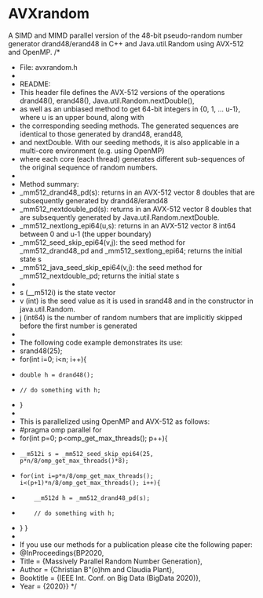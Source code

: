 # AVXrandom
A SIMD and MIMD parallel version of the 48-bit pseudo-random number generator drand48/erand48 in C++ and Java.util.Random using AVX-512 and OpenMP.
/* 
 * File:   avxrandom.h
 *
 * README:
 * This header file defines the AVX-512 versions of the operations drand48(), erand48(), Java.util.Random.nextDouble(),
 * as well as an unbiased method to get 64-bit integers in {0, 1, ... u-1}, where u is an upper bound, along with
 * the corresponding seeding methods. The generated sequences are identical to those generated by drand48, erand48,
 * and nextDouble. With our seeding methods, it is also applicable in a multi-core environment (e.g. using OpenMP)
 * where each core (each thread) generates different sub-sequences of the original sequence of random numbers.
 * 
 * Method summary:
 * _mm512_drand48_pd(s): returns in an AVX-512 vector 8 doubles that are subsequently generated by drand48/erand48
 * _mm512_nextdouble_pd(s): returns in an AVX-512 vector 8 doubles that are subsequently generated by Java.util.Random.nextDouble.
 * _mm512_nextlong_epi64(u,s): returns in an AVX-512 vector 8 int64 between 0 and u-1 (the upper boundary)
 * _mm512_seed_skip_epi64(v,j): the seed method for _mm512_drand48_pd and _mm512_sextlong_epi64; returns the initial state s
 * _mm512_java_seed_skip_epi64(v,j): the seed method for _mm512_nextdouble_pd; returns the initial state s
 * 
 * s (__m512i) is the state vector
 * v (int) is the seed value as it is used in srand48 and in the constructor in java.util.Random.
 * j (int64) is the number of random numbers that are implicitly skipped before the first number is generated
 * 
 * The following code example demonstrates its use:
 * srand48(25);
 * for(int i=0; i<n; i++){
 *     double h = drand48();
 *     // do something with h;
 * }
 * 
 * This is parallelized using OpenMP and AVX-512 as follows:
 * #pragma omp parallel for
 * for(int p=0; p<omp_get_max_threads(); p++){
 *     __m512i s = _mm512_seed_skip_epi64(25, p*n/8/omp_get_max_threads()*8);
 *     for(int i=p*n/8/omp_get_max_threads(); i<(p+1)*n/8/omp_get_max_threads(); i++){
 *         __m512d h = _mm512_drand48_pd(s);
 *         // do something with h;
 * }   }
 * 
 * If you use our methods for a publication please cite the following paper:
 * @InProceedings{BP2020,
 *   Title     = {Massively Parallel Random Number Generation},
 *   Author    = {Christian B\"(o)hm and Claudia Plant},
 *   Booktitle = {IEEE Int. Conf. on Big Data (BigData 2020)},
 *   Year      = {2020}}
 */

